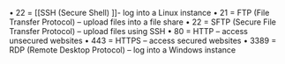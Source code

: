 • 22 = [[SSH (Secure Shell) ]]- log into a Linux instance
• 21 = FTP (File Transfer Protocol) – upload files into a file share
• 22 = SFTP (Secure File Transfer Protocol) – upload files using SSH
• 80 = HTTP – access unsecured websites
• 443 = HTTPS – access secured websites
• 3389 = RDP (Remote Desktop Protocol) – log into a Windows instance